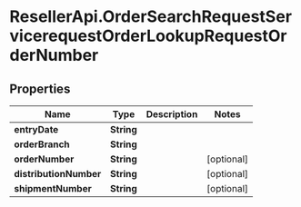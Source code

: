 # ResellerApi.OrderSearchRequestServicerequestOrderLookupRequestOrderNumber

## Properties

Name | Type | Description | Notes
------------ | ------------- | ------------- | -------------
**entryDate** | **String** |  | 
**orderBranch** | **String** |  | 
**orderNumber** | **String** |  | [optional] 
**distributionNumber** | **String** |  | [optional] 
**shipmentNumber** | **String** |  | [optional] 


